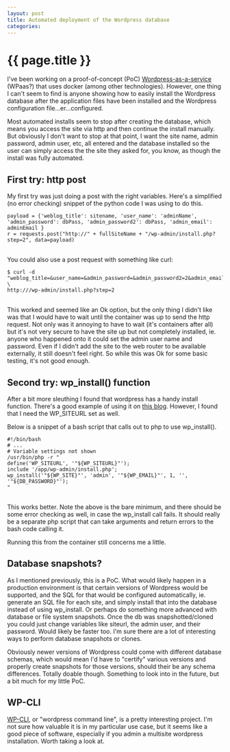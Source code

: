 ```yaml
---
layout: post
title: Automated deployment of the Wordpress database
categories:
---
```

 
# {{ page.title }}

I've been working on a proof-of-concept (PoC) [Wordpress-as-a-service](http://serverascode.com/2014/06/16/build-your-own-paas-docker.html) (WPaas?) that uses docker (among other technologies). However, one thing I can't seem to find is anyone showing how to easily install the Wordpress database after the application files have been installed and the Wordpress configuration file...er...configured. 

Most automated installs seem to stop after creating the database, which means you access the site via http and then continue the install manually. But obviously I don't want to stop at that point, I want the site name, admin password, admin user, etc, all entered and the database installed so the user can simply access the the site they asked for, you know, as though the install was fully automated.

## First try: http post

My first try was just doing a post with the right variables. Here's a simplified (no error checking) snippet of the python code I was using to do this.

<pre>
<code>payload = {'weblog_title': sitename, 'user_name': 'adminName', 'admin_password': dbPass, 'admin_password2': dbPass, 'admin_email': adminEmail }
r = requests.post("http://" + fullSiteName + "/wp-admin/install.php?step=2", data=payload)
</code>
</pre> 

You could also use a post request with something like curl:

<pre>
<code>$ curl -d "weblog_title=<weblog_title>&user_name=<admin_user>&admin_password=<password>&admin_password2=<password>2&admin_email=<email>" \
http://<your_wp_URL>/wp-admin/install.php?step=2
</code>
</pre>

This worked and seemed like an Ok option, but the only thing I didn't like was that I would have to wait until the container was up to send the http request. Not only was it annoying to have to wait (it's containers after all) but it's not very secure to have the site up but not completely installed, ie. anyone who happened onto it could set the admin user name and password. Even if I didn't add the site to the web router to be available externally, it still doesn't feel right. So while this was Ok for some basic testing, it's not good enough.

## Second try: wp_install() function

After a bit more sleuthing I found that wordpress has a handy install function. There's a good example of using it on [this blog](http://www.openlogic.com/wazi/bid/324425/How-to-install-WordPress-from-the-command-line). However, I found that I need the WP_SITEURL set as well.

Below is a snippet of a bash script that calls out to php to use wp_install().

<pre>
<code>#!/bin/bash
# ...
# Variable settings not shown
/usr/bin/php -r "
define('WP_SITEURL', '"${WP_SITEURL}"');
include '/app/wp-admin/install.php';
wp_install('"${WP_SITE}"', 'admin', '"${WP_EMAIL}"', 1, '', '"${DB_PASSWORD}"');
"
</code>
</pre>

This works better. Note the above is the bare minimum, and there should be some error checking as well, in case the wp_install call fails. It should really be a separate php script that can take arguments and return errors to the bash code calling it.

Running this from the container still concerns me a little.

## Database snapshots?

As I mentioned previously, this is a PoC. What would likely happen in a production environment is that certain versions of Wordpress would be supported, and the SQL for that would be configured automatically, ie. generate an SQL file for each site, and simply install that into the database instead of using wp_install. Or perhaps do something more advanced with database or file system snapshots. Once the db was snapshotted/cloned you could just change variables like siteurl, the admin user, and their password. Would likely be faster too. I'm sure there are a lot of interesting ways to perform database snapshots or clones.

Obviously newer versions of Wordpress could come with different database schemas, which would mean I'd have to "certify" various versions and properly create snapshots for those versions, should their be any schema differences. Totally doable though. Something to look into in the future, but a bit much for my little PoC.

## WP-CLI

[WP-CLI](http://wp-cli.org/), or "wordpress command line", is a pretty interesting project. I'm not sure how valuable it is in my particular use case, but it seems like a good piece of software, especially if you admin a multisite wordpress installation. Worth taking a look at.


